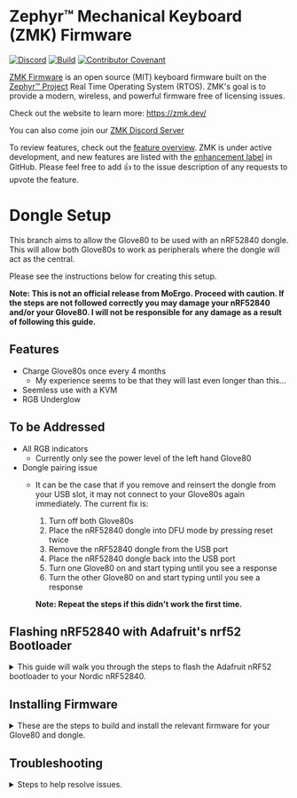 # Zephyr™ Mechanical Keyboard (ZMK) Firmware

[![Discord](https://img.shields.io/discord/719497620560543766)](https://zmk.dev/community/discord/invite)
[![Build](https://github.com/zmkfirmware/zmk/workflows/Build/badge.svg)](https://github.com/zmkfirmware/zmk/actions)
[![Contributor Covenant](https://img.shields.io/badge/Contributor%20Covenant-v2.0%20adopted-ff69b4.svg)](CODE_OF_CONDUCT.md)

[ZMK Firmware](https://zmk.dev/) is an open source (MIT) keyboard firmware built on the [Zephyr™ Project](https://www.zephyrproject.org/) Real Time Operating System (RTOS). ZMK's goal is to provide a modern, wireless, and powerful firmware free of licensing issues.

Check out the website to learn more: https://zmk.dev/

You can also come join our [ZMK Discord Server](https://zmk.dev/community/discord/invite)

To review features, check out the [feature overview](https://zmk.dev/docs/). ZMK is under active development, and new features are listed with the [enhancement label](https://github.com/zmkfirmware/zmk/issues?q=is%3Aissue+is%3Aopen+label%3Aenhancement) in GitHub. Please feel free to add 👍 to the issue description of any requests to upvote the feature.

# Dongle Setup

This branch aims to allow the Glove80 to be used with an nRF52840 dongle. This will allow both Glove80s to work as peripherals where the dongle will act as the central.

Please see the instructions below for creating this setup. 

**Note: This is not an official release from MoErgo. Proceed with caution. If the steps are not followed correctly you may damage your nRF52840 and/or your Glove80. I will not be responsible for any damage as a result of following this guide.**

## Features
- Charge Glove80s once every 4 months 
    - My experience seems to be that they will last even longer than this...
- Seemless use with a KVM
- RGB Underglow

## <a id='to-address'> To be Addressed</a>
- All RGB indicators
    - Currently only see the power level of the left hand Glove80
- Dongle pairing issue
    - It can be the case that if you remove and reinsert the dongle from your USB slot, it may not connect to your Glove80s again immediately. The current fix is:
        1. Turn off both Glove80s
        2. Place the nRF52840 dongle into DFU mode by pressing reset twice
        3. Remove the nRF52840 dongle from the USB port
        4. Place the nRF52840 dongle back into the USB port
        5. Turn one Glove80 on and start typing until you see a response
        6. Turn the other Glove80 on and start typing until you see a response

        **Note: Repeat the steps if this didn't work the first time.**

## Flashing nRF52840 with Adafruit's nrf52 Bootloader

<details>
<summary> This guide will walk you through the steps to flash the Adafruit nRF52 bootloader to your Nordic nRF52840. </summary> 

### Prerequisites

Before you begin, make sure you have the following:

- nRF52840 dongle
- ST-Link-V2/J-Link
- [`OpenOCD`](https://openocd.org/pages/getting-openocd.html)
```bash
apt-get install openocd
```
- `nrf52840_bboard_bootloader-<version>.hex` firmware file from [Adafruit's Github.](https://github.com/adafruit/Adafruit_nRF52_Bootloader/releases)


### Install Adafruit nrfutil Bootloader on nRF52840 using OpenOCD

1. **Connect the Debugger**: Connect the SWD pins from the debugger to the nRF52840 chip. The SWD pins are usually labeled SWDIO and SWDCLK. If you are using a J-Link debugger, you will also need to connect the VDD (3.3V) and GND pins to power the nRF52840 during the programming process.

2. **Start OpenOCD as a Telnet Server**: Open a terminal or command prompt and start OpenOCD as a Telnet server, specifying the transport type based on your debugger:

   For ST-Link (hla_swd - Serial Wire Debug):
   ```bash
   openocd -f interface/stlink.cfg -c "transport select hla_swd" -f target/nrf52.cfg
   ```

   For J-Link (swd - Serial Wire Debug):
   ```bash
   openocd -f interface/jlink.cfg -c "transport select swd" -f target/nrf52.cfg
   ```

3. **Connect via Telnet**: Now that OpenOCD is running as a Telnet server, you can connect to it via Telnet. Open a new terminal or command prompt window and run:
   ```bash
   telnet localhost 4444
   ```

   This will establish a Telnet connection to OpenOCD running on your local machine.

4. **Erase the Flash**: Once connected via Telnet, you can issue the `nrf5 mass_erase` command to erase the flash memory of the nRF52840:
   ```bash
   nrf5 mass_erase
   ```

   **Note**: Do not disconnect the nRF52840 after performing the mass erase when using an ST-Link-V2. The mass erase operation resets the voltage register, which may interfere with further programming using the ST-Link-V2.

5. **Program the Bootloader**: Download the Adafruit nrfutil bootloader HEX file from the Adafruit GitHub repository. Then, program the bootloader onto the nRF52840 using the following command:
   ```bash
   flash write_image bootloader.hex
   ```

   Replace `bootloader.hex` with the filename of the Adafruit nrfutil bootloader HEX file you downloaded, such as:

   ```bash
   flash write_image nrf52840_bboard_bootloader-0.7.0_s140_6.1.1.hex 
   ```

6. **Verify the Image**: After programming the bootloader, you can verify the image using the following command:
   ```bash
   verify_image bootloader.hex
   ```
   For example:
   ```bash
   verify_image nrf52840_bboard_bootloader-0.7.0_s140_6.1.1.hex 
   ```

   **Note**: If the verification fails, it indicates that the write was not successful. In that case, you will need to rerun step 4 (mass erase) and then step 5 (bootloader programming) to ensure the correct flashing of the bootloader onto the nRF52840.

7. **Reset the Device**: After programming and verifying the bootloader, you can reset the device using the following command:
   ```bash
   reset run
   ```

8. **Exit Telnet**: To exit the Telnet connection, simply type:
   ```bash
   exit
   ```

   This will close the Telnet session.

Remember to adjust the filenames, paths, and configurations according to your specific setup. If you are using a J-Link, make sure to connect VDD and GND to power the nRF52840 during the programming process. If you are using an ST-Link-V2, refrain from disconnecting the nRF52840 after performing the mass erase to avoid potential communication issues. Always exercise caution when working with bootloaders and firmware.

</details>

## Installing Firmware

<details>

<summary> These are the steps to build and install the relevant firmware for your Glove80 and dongle. </summary> 

### Prerequisites 
Prior to proceeding please see the [ZMK documentation](https://zmk.dev/docs/development/setup) about installing all dependencies so you can build your firmware locally.

### Importing a Custom Keymap

To copy over an existing keymap, export your keymap from the Glove80 layout editor. If you already have your keymap file in a different location, that will work too.

This keymap file needs to be copied to:

```bash
app/boards/shields/glove80_dongle/glove80_dongle.keymap
```
**Note: Ensure that the file name is `glove80_dongle.keymap`**
### Building Firmware

There are three separate files we will build, one for each half of our Glove80 and one for the dongle. First change into the app directory by:
```bash
cd app
```
You can then run the following commands, `-d` specifies the directory so feel free to specify a different location. 
```bash
west build -p -d build/glove80_lh -b glove80_lh
```

```bash
west build -p -d build/glove80_rh -b glove80_rh
```

```bash
west build -p -d build/dongle -b nordic_nrf52840_dongle_slicemk -- -DSHIELD=glove80_dongle
```

### Installing Firmware
To install the firmware we are just required to copy over the files to our devices. First we will reset our bluetooth pairing bonds and then place our devices in DFU mode.

#### Glove80 Left Hand 
1. First turn off the Glove80 left hand side via the power switch.
2. To reset the bonds, on the default key layout, press and hold `Magic` and `3` while switching the power button on. Hold these keys for 10 seconds.
3. Now turn off the Glove80 left hand side and connect a USB from the Glove80 to your computer. 
4. To enter DFU mode, on the default key layout, press and hold `Magic` and `E`. While this is being held, switch on the power switch of the left hand side.
5. Your bootloader will then appear as USB Mass Storage Device `GLV80LHBOOT` which signifies being in DFU mode.
6. Copy the file `app/build/glove80_lh/zephyr/zmk.uf2` (or your specified location) to the root directory of the USB Mass Storage device. 

#### Glove80 Right Hand
1. First turn off the Glove80 right hand side via the power switch.
2. To reset the bonds, on the default key layout, press and hold `PgDn` and `8` while switching the power button on. Hold these keys for 10 seconds.
3. Now turn off the Glove80 right hand side and connect a USB from the Glove80 to your computer. 
2. To enter DFU mode, on the default key layout,press and hold `I` and `PgDn`. While this is being held, switch on the power switch of the right hand side.
3. Your bootloader will then appear as USB Mass Storage Device `GLV80RHBOOT` which signifies being in DFU mode.
4. Copy the file `app/build/glove80_rh/zephyr/zmk.uf2` to the root directory of the USB Mass Storage device. 

#### nRF52840 Dongle
1. Double press the reset switch in quick succession to enter DFU mode.
2. Your bootloader will then appear as USB Mass Storage Device `BBOARDBOOT` which signifies being in DFU mode.  
2. Copy the file `app/build/dongle/zephyr/zmk.uf2` to the root directory of the USB Mass Storage device. 

### <a id='post-installation'>Post Installation</a>
If all things went well you should be able to type successfully via your nRF52840 dongle. 

If you are still have some trouble: 
- Try and reset the bonds for each individual Glove80 (step 2 in the above section)
- Try the dongle pairing issue fix mentioned under [To be Addressed](#to-address)
- Check out the troubleshooting section 

</details>

## Troubleshooting
<details>
<summary> Steps to help resolve issues. </summary>

Before proceeding try some of the steps contained within [Post Installation](#post-installation) within Installing Firmware.

### Clearing Bonds
If you are finding that the Glove80 is no longer pairing with the nRF52840 dongle, and have tried the steps above for the pairing issue, you can reset the bonds of your Glove80 and your dongle. 

#### nRF52840 Dongle

1. First build the settings reset firmware via the following:
    ```bash
    west build -p -d build/settings_reset -b nice_nano -- -DSHIELD=settings_reset
    ```

2. Put the nRF52840 into DFU mode by double pressing the reset switch in quick succession.
3. Copy over the file from `app/build/settings_reset/zephyr/zmk.uf2` to the root directory of the USB Mass Storage device. Once copied over this will reset the bonds
4. Enter DFU mode by clicking reset twice in quick succession
5. Now copy over the nRF52840 dongle you previously built to `BBOARDBOOT` USB Mass Storage device

#### Glove80 Left Hand 
1. First turn off the Glove80 left hand side via the power switch.
2. To reset the bonds, on the default key layout, press and hold `Magic` and `3` while switching the power button on. Hold these keys for 10 seconds.

#### Glove80 Right Hand 
1. First turn off the Glove80 right hand side via the power switch.
2. To reset the bonds, on the default key layout, press and hold `PgDn` and `8` while switching the power button on. Hold these keys for 10 seconds.

### Viewing Logs
By default, logging is enabled on the nRF52840. Usually this is turned off for wireless keyboards as it drains the battery. To view the logs you can use `tio` via following command:

```bash
sudo tio /dev/ttyACM0
```

The information here should be used to help with further debugging. 
</details>